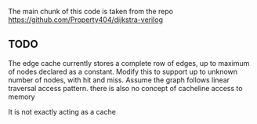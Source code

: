 The main chunk of this code is taken from the repo https://github.com/Property404/dijkstra-verilog

## TODO

The edge cache currently stores a complete row of edges, up to maximum of nodes declared as a constant. Modify this to support up to unknown number of nodes, with hit and miss. Assume the graph follows linear traversal access pattern. there is also no concept of cacheline access to memory

It is not exactly acting as a cache